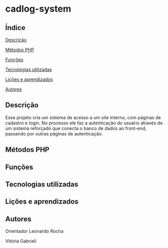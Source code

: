 # cadlog-system

## Índice

[Descrição](https://github.com/vickieww/cadlog-system?tab=readme-ov-file#descri%C3%A7%C3%A3o)

[Métodos PHP](https://github.com/vickieww/cadlog-system?tab=readme-ov-file#descri%C3%A7%C3%A3o)

[Funções](https://github.com/vickieww/cadlog-system?tab=readme-ov-file#descri%C3%A7%C3%A3o)

[Tecnologias utilizadas](https://github.com/vickieww/cadlog-system?tab=readme-ov-file#descri%C3%A7%C3%A3o)

[Lições e aprendizados](https://github.com/vickieww/cadlog-system?tab=readme-ov-file#descri%C3%A7%C3%A3o)

[Autores](https://github.com/vickieww/cadlog-system?tab=readme-ov-file#descri%C3%A7%C3%A3o)


## Descrição

Esse projeto cria um sistema de acesso a um site interno, com páginas de cadastro e login. No processo ele faz a autenticação do usuário através de um sistema reforçado que conecta o banco de dados ao front-end, passando por outras páginas de autenticação.
 
## Métodos PHP

## Funções

## Tecnologias utilizadas

## Lições e aprendizados

## Autores

Orientador Leonardo Rocha


Vitória Gabrieli

